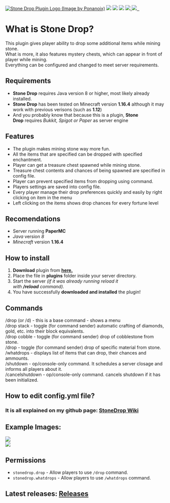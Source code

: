 [![Stone Drop Plugin Logo (Image by Ponanoix)](https://camo.githubusercontent.com/2ec460f53b6341d50f5df8bc131d7615334c0d24/68747470733a2f2f63646e2e646973636f72646170702e636f6d2f6174746163686d656e74732f3235323037343839303435333138383630382f3630363936393234333538353437383636362f6c6f676f5f706c7567696e752e706e67)](https://camo.githubusercontent.com/2ec460f53b6341d50f5df8bc131d7615334c0d24/68747470733a2f2f63646e2e646973636f72646170702e636f6d2f6174746163686d656e74732f3235323037343839303435333138383630382f3630363936393234333538353437383636362f6c6f676f5f706c7567696e752e706e67) [![](https://camo.githubusercontent.com/def46747e415fbe337550d7e626087e8bbcf0c7d/68747470733a2f2f696d672e736869656c64732e696f2f6769746875622f762f72656c656173652f554c5455582f53746f6e6544726f70506c7567696e)](https://camo.githubusercontent.com/def46747e415fbe337550d7e626087e8bbcf0c7d/68747470733a2f2f696d672e736869656c64732e696f2f6769746875622f762f72656c656173652f554c5455582f53746f6e6544726f70506c7567696e) [![](https://camo.githubusercontent.com/8735c0895eb23cac94b48ce06c5e6771fc3debdd/68747470733a2f2f696d672e736869656c64732e696f2f6769746875622f6973737565732f554c5455582f53746f6e6544726f70506c7567696e)](https://camo.githubusercontent.com/8735c0895eb23cac94b48ce06c5e6771fc3debdd/68747470733a2f2f696d672e736869656c64732e696f2f6769746875622f6973737565732f554c5455582f53746f6e6544726f70506c7567696e) [![](https://camo.githubusercontent.com/1f831f3aa886dbc23d57d1632557522e95108b3e/68747470733a2f2f696d672e736869656c64732e696f2f6769746875622f636f6d6d69742d61637469766974792f6d61737465722f554c5455582f53746f6e6544726f70506c7567696e)](https://camo.githubusercontent.com/1f831f3aa886dbc23d57d1632557522e95108b3e/68747470733a2f2f696d672e736869656c64732e696f2f6769746875622f636f6d6d69742d61637469766974792f6d61737465722f554c5455582f53746f6e6544726f70506c7567696e) [![](https://camo.githubusercontent.com/0f40cdd6cfc3e8654238c5c457f3894c015148a9/68747470733a2f2f696d672e736869656c64732e696f2f6769746875622f6c6963656e73652f554c5455582f53746f6e6544726f70506c7567696e) ![](https://img.shields.io/github/release-date/ULTUX/StoneDropPlugin)  ](https://camo.githubusercontent.com/0f40cdd6cfc3e8654238c5c457f3894c015148a9/68747470733a2f2f696d672e736869656c64732e696f2f6769746875622f6c6963656e73652f554c5455582f53746f6e6544726f70506c7567696e)

[](https://github.com/ULTUX/StoneDropPlugin#what-is-stone-drop)What is Stone Drop?
==================================================================================

This plugin gives player ability to drop some additional items while mining stone.\
What is more, it also features mystery chests, which can appear in front of player while mining.\
Everything can be configured and changed to meet server requirements.

[](https://github.com/ULTUX/StoneDropPlugin#requirements)Requirements
---------------------------------------------------------------------

-   **Stone Drop** requires Java version 8 or higher, most likely already installed.
-   **Stone Drop** has been tested on Minecraft version **1.16.4** although it may work with previous verisons (such as **1.12**)
-   And you probably know that because this is a plugin, **Stone Drop** requires *Bukkit, Spigot or Paper* as server engine

Features
--------

-   The plugin makes mining stone way more fun.
-   All the items that are specified can be dropped with specified enchantment.
-   Player can get a treasure chest spawned while mining stone.
-   Treasure chest contents and chances of being spawned are specified in config file.
-   Player can prevent specified items from dropping using command.
-   Players settings are saved into config file.
-   Every player manage their drop preferences quickly and easily by right clicking on item in the menu
-   Left clicking on the items shows drop chances for every fortune level

[](https://github.com/ULTUX/StoneDropPlugin#recomendations-its-just-been-tested-on-this-specifications)Recomendations
---------------------------------------------------------------------------------------------------------------------

-   Server running **PaperMC**
-   *Java* version *8*
-   *Minecraft* version **1.16.4**

[](https://github.com/ULTUX/StoneDropPlugin#how-to-install)How to install
-------------------------------------------------------------------------

1.  **Download** plugin from **[here.](https://github.com/ULTUX/StoneDropPlugin/releases)**
2.  Place the file in **plugins** folder inside your server directory.
3.  Start the server *(if it was already running reload it with **/reload** command).*
4.  You have successfully **downloaded and installed** the plugin!

[](https://github.com/ULTUX/StoneDropPlugin#commands)Commands
-------------------------------------------------------------

/drop (or /d) - this is a base command - shows a menu\
/drop stack - toggle (for command sender) automatic crafting of diamonds, gold, etc. into their block equivalents.\
/drop cobble - toggle (for command sender) drop of cobblestone from stone.\
/drop - toggle (for command sender) drop of specific material from stone.\
/whatdrops - displays list of items that can drop, their chances and ammounts.\
/shutdown - op/console-only command. It schedules a server closage and informs all players about it.\
/cancelshutdown - op/console-only command. cancels shutdown if it has been initialized.

How to edit config.yml file?
----------------------------

### It is all explained on my github page: **[StoneDrop Wiki](https://github.com/ULTUX/StoneDropPlugin/wiki/Config-file)**

Example Images:
---------------

[![](https://camo.githubusercontent.com/946825fe14ce81ad8e796658cfc952be26adfa7238e8bbc3b9c23d85486cd8c4/68747470733a2f2f692e696d6775722e636f6d2f41624d737736752e706e67)](https://camo.githubusercontent.com/946825fe14ce81ad8e796658cfc952be26adfa7238e8bbc3b9c23d85486cd8c4/68747470733a2f2f692e696d6775722e636f6d2f41624d737736752e706e67)\
[![](https://camo.githubusercontent.com/638a63c374a7b461bae422892c248bca7872ae6aadb9c653519f653d0c2107bf/68747470733a2f2f692e696d6775722e636f6d2f454b4d6c38384d2e706e67)](https://camo.githubusercontent.com/638a63c374a7b461bae422892c248bca7872ae6aadb9c653519f653d0c2107bf/68747470733a2f2f692e696d6775722e636f6d2f454b4d6c38384d2e706e67)

Permissions
-----------

-   `stonedrop.drop` - Allow players to use `/drop` command.
-   `stonedrop.whatdrops` - Allow players to use `/whatdrops` command.

[](https://github.com/ULTUX/StoneDropPlugin#latest-releases-releases)Latest releases: [Releases](https://github.com/ULTUX/minecraft-stone-drop-plugin/releases/)
----------------------------------------------------------------------------------------------------------------------------------------------------------------
